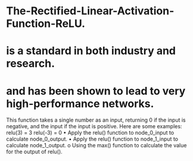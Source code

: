 # The-Rectified-Linear-Activation-Function-ReLU.
# is a standard in both industry and research.
# and has been shown to lead to very high-performance networks. 
This function takes a single number as an input, returning 0 if the input is negative, and the input if the input is positive.
Here are some examples:
relu(3) = 3
relu(-3) = 0
•	Apply the relu() function to node_0_input to calculate node_0_output.
•	Apply the relu() function to node_1_input to calculate node_1_output.
o	Using the max() function to calculate the value for the output of relu().
